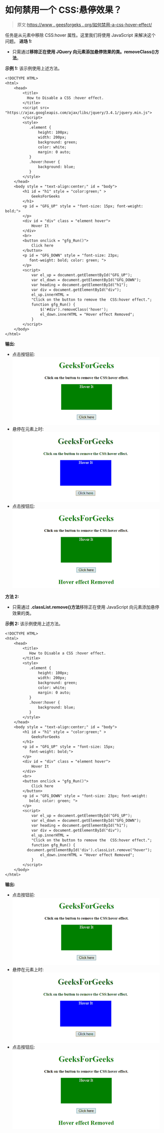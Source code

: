 # 如何禁用一个 CSS:悬停效果？

> 原文:[https://www . geesforgeks . org/如何禁用-a-css-hover-effect/](https://www.geeksforgeeks.org/how-to-disable-a-css-hover-effect/)

任务是从元素中移除 CSS:hover 属性。这里我们将使用 JavaScript 来解决这个问题。
**进场 1:**

*   只需通过**移除正在使用 JQuery 向元素添加悬停效果的类。removeClass()方法**。

**示例 1:** 该示例使用上述方法。

```
<!DOCTYPE HTML>  
<html>  
    <head> 
        <title> 
          How to Disable a CSS :hover effect.
        </title>
        <script src=
"https://ajax.googleapis.com/ajax/libs/jquery/3.4.1/jquery.min.js">    
        </script>
        <style>
           .element {
               height: 100px;
               width: 200px;
               background: green;
               color: white;
               margin: 0 auto;
           }
           .hover:hover {
               background: blue;
           }
        </style>
    </head> 
    <body style = "text-align:center;" id = "body">  
        <h1 id = "h1" style = "color:green;" >  
            GeeksForGeeks  
        </h1>
        <p id = "GFG_UP" style = "font-size: 15px; font-weight: bold;">
        </p>
        <div id = "div" class = "element hover">
            Hover It
        </div>
        <br>
        <button onclick = "gfg_Run()"> 
            Click here
        </button>
        <p id = "GFG_DOWN" style = "font-size: 23px; 
           font-weight: bold; color: green; ">
        </p>
        <script>
            var el_up = document.getElementById("GFG_UP");
            var el_down = document.getElementById("GFG_DOWN");
            var heading = document.getElementById("h1");
            var div = document.getElementById("div");
            el_up.innerHTML = 
            "Click on the button to remove the  CSS:hover effect.";
            function gfg_Run() {
                $('#div').removeClass('hover');
                el_down.innerHTML = "Hover effect Removed";
            }         
        </script> 
    </body>  
</html>
```

**输出:**

*   点击按钮前:
    ![](img/447c08f4809d19df6b3d8ac2abbaf540.png)
*   悬停在元素上时:
    ![](img/b183e00bb250727aab1e052ed6b82069.png)
*   点击按钮后:
    ![](img/01242a33bd65d61ab9d66cfed9f787c1.png)

**方法 2:**

*   只需通过 **.classList.remove()方法**移除正在使用 JavaScript 向元素添加悬停效果的类。

**示例 2:** 该示例使用上述方法。

```
<!DOCTYPE HTML>  
<html>  
    <head> 
        <title> 
           How to Disable a CSS :hover effect.
        </title>
        <style>
           .element {
               height: 100px;
               width: 200px;
               background: green;
               color: white;
               margin: 0 auto;
           }
           .hover:hover {
               background: blue;
           }
        </style>
    </head> 
    <body style = "text-align:center;" id = "body">  
        <h1 id = "h1" style = "color:green;" >  
            GeeksForGeeks  
        </h1>
        <p id = "GFG_UP" style = "font-size: 15px; 
           font-weight: bold;">
        </p>
        <div id = "div" class = "element hover">
            Hover It
        </div>
        <br>
        <button onclick = "gfg_Run()"> 
            Click here
        </button>
        <p id = "GFG_DOWN" style = "font-size: 23px; font-weight: 
           bold; color: green; ">
        </p>
        <script>
            var el_up = document.getElementById("GFG_UP");
            var el_down = document.getElementById("GFG_DOWN");
            var heading = document.getElementById("h1");
            var div = document.getElementById("div");
            el_up.innerHTML = 
            "Click on the button to remove the  CSS:hover effect.";
            function gfg_Run() {
          document.getElementById('div').classList.remove("hover");
                el_down.innerHTML = "Hover effect Removed";
            }         
        </script> 
    </body>  
</html>
```

**输出:**

*   点击按钮前:
    ![](img/447c08f4809d19df6b3d8ac2abbaf540.png)
*   悬停在元素上时:
    ![](img/b183e00bb250727aab1e052ed6b82069.png)
*   点击按钮后:
    ![](img/01242a33bd65d61ab9d66cfed9f787c1.png)